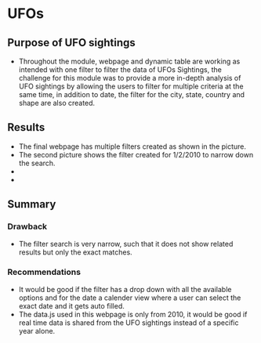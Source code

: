 # UFOs

## Purpose of UFO sightings 
- Throughout the module, webpage and dynamic table are working as intended with one filter to filter the data of UFOs Sightings, the challenge for this module was to provide a more in-depth analysis of UFO sightings by allowing the users to filter for multiple criteria at the same time, in addition to date, the filter for the city, state, country and shape are also created. 

## Results 
- The final webpage has multiple filters created as shown in the picture.
- The second picture shows the filter created for 1/2/2010 to narrow down the search. 
- 
- 

## Summary 
### Drawback 
- The filter search is very narrow, such that it does not show related results but only the exact matches. 

### Recommendations 
- It would be good if the filter has a drop down with all the available options and for the date a calender view where a user can select the exact date and it gets auto filled. 
- The data.js used in this webpage is only from 2010, it would be good if real time data is shared from the UFO sightings instead of a specific year alone. 